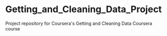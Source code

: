 # Getting_and_Cleaning_Data_Project
Project repository for Coursera's Getting and Cleaning Data Coursera course

